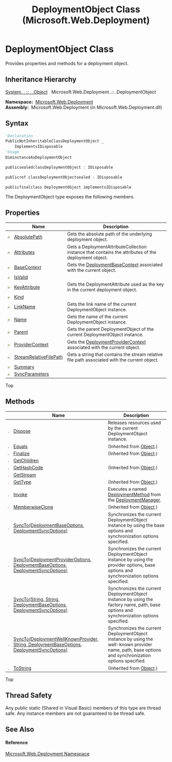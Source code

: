 ﻿---
title: DeploymentObject Class (Microsoft.Web.Deployment)
TOCTitle: DeploymentObject Class
ms:assetid: T:Microsoft.Web.Deployment.DeploymentObject
ms:mtpsurl: https://msdn.microsoft.com/en-us/library/microsoft.web.deployment.deploymentobject(v=VS.90)
ms:contentKeyID: 20209000
ms.date: 05/02/2012
mtps_version: v=VS.90
f1_keywords:
- Microsoft.Web.Deployment.DeploymentObject
dev_langs:
- CSharp
- JScript
- VB
- c++
api_location:
- Microsoft.Web.Deployment.dll
api_name:
- Microsoft.Web.Deployment.DeploymentObject
api_type:
- Managed
topic_type:
- apiref
- kbSyntax
product_family_name: VS
ROBOTS: INDEX,FOLLOW
---

# DeploymentObject Class

Provides properties and methods for a deployment object.

## Inheritance Hierarchy

[System. . :: . .Object](https://msdn.microsoft.com/en-us/library/e5kfa45b\(v=vs.90\))  
  Microsoft.Web.Deployment..::..DeploymentObject  

**Namespace:**  [Microsoft.Web.Deployment](microsoft-web-deployment-namespace.md)  
**Assembly:**  Microsoft.Web.Deployment (in Microsoft.Web.Deployment.dll)

## Syntax

``` vb
'Declaration
PublicNotInheritableClassDeploymentObject _
    ImplementsIDisposable
'Usage
DiminstanceAsDeploymentObject
```

``` csharp
publicsealedclassDeploymentObject : IDisposable
```

``` c++
publicref classDeploymentObjectsealed : IDisposable
```

``` jscript
publicfinalclass DeploymentObject implementsIDisposable
```

The DeploymentObject type exposes the following members.

## Properties

<table>
<thead>
<tr class="header">
<th> </th>
<th>Name</th>
<th>Description</th>
</tr>
</thead>
<tbody>
<tr class="odd">
<td><img src="images/Dd565996.pubproperty(en-us,VS.90).gif" title="Public property" alt="Public property" /></td>
<td><a href="deploymentobject-absolutepath-property-microsoft-web-deployment.md">AbsolutePath</a></td>
<td>Gets the absolute path of the underlying deployment object.</td>
</tr>
<tr class="even">
<td><img src="images/Dd565996.pubproperty(en-us,VS.90).gif" title="Public property" alt="Public property" /></td>
<td><a href="deploymentobject-attributes-property-microsoft-web-deployment.md">Attributes</a></td>
<td>Gets a DeploymentAttributeCollection instance that contains the attributes of the deployment object.</td>
</tr>
<tr class="odd">
<td><img src="images/Dd565996.pubproperty(en-us,VS.90).gif" title="Public property" alt="Public property" /></td>
<td><a href="deploymentobject-basecontext-property-microsoft-web-deployment.md">BaseContext</a></td>
<td>Gets the <a href="deploymentbasecontext-class-microsoft-web-deployment.md">DeploymentBaseContext</a> associated with the current object.</td>
</tr>
<tr class="even">
<td><img src="images/Dd565996.pubproperty(en-us,VS.90).gif" title="Public property" alt="Public property" /></td>
<td><a href="deploymentobject-isvalid-property-microsoft-web-deployment.md">IsValid</a></td>
<td></td>
</tr>
<tr class="odd">
<td><img src="images/Dd565996.pubproperty(en-us,VS.90).gif" title="Public property" alt="Public property" /></td>
<td><a href="deploymentobject-keyattribute-property-microsoft-web-deployment.md">KeyAttribute</a></td>
<td>Gets the DeploymentAttribute used as the key in the current deployment object.</td>
</tr>
<tr class="even">
<td><img src="images/Dd565996.pubproperty(en-us,VS.90).gif" title="Public property" alt="Public property" /></td>
<td><a href="deploymentobject-kind-property-microsoft-web-deployment.md">Kind</a></td>
<td></td>
</tr>
<tr class="odd">
<td><img src="images/Dd565996.pubproperty(en-us,VS.90).gif" title="Public property" alt="Public property" /></td>
<td><a href="deploymentobject-linkname-property-microsoft-web-deployment.md">LinkName</a></td>
<td>Gets the link name of the current DeploymentObject instance.</td>
</tr>
<tr class="even">
<td><img src="images/Dd565996.pubproperty(en-us,VS.90).gif" title="Public property" alt="Public property" /></td>
<td><a href="deploymentobject-name-property-microsoft-web-deployment.md">Name</a></td>
<td>Gets the name of the current DeploymentObject instance.</td>
</tr>
<tr class="odd">
<td><img src="images/Dd565996.pubproperty(en-us,VS.90).gif" title="Public property" alt="Public property" /></td>
<td><a href="deploymentobject-parent-property-microsoft-web-deployment.md">Parent</a></td>
<td>Gets the parent DeploymentObject of the current DeploymentObject instance.</td>
</tr>
<tr class="even">
<td><img src="images/Dd565996.pubproperty(en-us,VS.90).gif" title="Public property" alt="Public property" /></td>
<td><a href="deploymentobject-providercontext-property-microsoft-web-deployment.md">ProviderContext</a></td>
<td>Gets the <a href="deploymentprovidercontext-class-microsoft-web-deployment.md">DeploymentProviderContext</a> associated with the current object.</td>
</tr>
<tr class="odd">
<td><img src="images/Dd565996.pubproperty(en-us,VS.90).gif" title="Public property" alt="Public property" /></td>
<td><a href="deploymentobject-streamrelativefilepath-property-microsoft-web-deployment.md">StreamRelativeFilePath</a></td>
<td>Gets a string that contains the stream relative file path associated with the current object.</td>
</tr>
<tr class="even">
<td><img src="images/Dd565996.pubproperty(en-us,VS.90).gif" title="Public property" alt="Public property" /></td>
<td><a href="deploymentobject-summary-property-microsoft-web-deployment.md">Summary</a></td>
<td></td>
</tr>
<tr class="odd">
<td><img src="images/Dd565996.pubproperty(en-us,VS.90).gif" title="Public property" alt="Public property" /></td>
<td><a href="deploymentobject-syncparameters-property-microsoft-web-deployment.md">SyncParameters</a></td>
<td></td>
</tr>
</tbody>
</table>


Top

## Methods

<table>
<thead>
<tr class="header">
<th> </th>
<th>Name</th>
<th>Description</th>
</tr>
</thead>
<tbody>
<tr class="odd">
<td><img src="images/Dd565996.pubmethod(en-us,VS.90).gif" title="Public method" alt="Public method" /></td>
<td><a href="deploymentobject-dispose-method-microsoft-web-deployment.md">Dispose</a></td>
<td>Releases resources used by the current DeploymentObject instance.</td>
</tr>
<tr class="even">
<td><img src="images/Dd565996.pubmethod(en-us,VS.90).gif" title="Public method" alt="Public method" /></td>
<td><a href="https://msdn.microsoft.com/en-us/library/bsc2ak47(v=vs.90)">Equals</a></td>
<td>(Inherited from <a href="https://msdn.microsoft.com/en-us/library/e5kfa45b(v=vs.90)">Object</a>.)</td>
</tr>
<tr class="odd">
<td><img src="images/Dd565996.protmethod(en-us,VS.90).gif" title="Protected method" alt="Protected method" /></td>
<td><a href="https://msdn.microsoft.com/en-us/library/4k87zsw7(v=vs.90)">Finalize</a></td>
<td>(Inherited from <a href="https://msdn.microsoft.com/en-us/library/e5kfa45b(v=vs.90)">Object</a>.)</td>
</tr>
<tr class="even">
<td><img src="images/Dd565996.pubmethod(en-us,VS.90).gif" title="Public method" alt="Public method" /></td>
<td><a href="deploymentobject-getchildren-method-microsoft-web-deployment.md">GetChildren</a></td>
<td></td>
</tr>
<tr class="odd">
<td><img src="images/Dd565996.pubmethod(en-us,VS.90).gif" title="Public method" alt="Public method" /></td>
<td><a href="https://msdn.microsoft.com/en-us/library/zdee4b3y(v=vs.90)">GetHashCode</a></td>
<td>(Inherited from <a href="https://msdn.microsoft.com/en-us/library/e5kfa45b(v=vs.90)">Object</a>.)</td>
</tr>
<tr class="even">
<td><img src="images/Dd565996.pubmethod(en-us,VS.90).gif" title="Public method" alt="Public method" /></td>
<td><a href="deploymentobject-getstream-method-microsoft-web-deployment.md">GetStream</a></td>
<td></td>
</tr>
<tr class="odd">
<td><img src="images/Dd565996.pubmethod(en-us,VS.90).gif" title="Public method" alt="Public method" /></td>
<td><a href="https://msdn.microsoft.com/en-us/library/dfwy45w9(v=vs.90)">GetType</a></td>
<td>(Inherited from <a href="https://msdn.microsoft.com/en-us/library/e5kfa45b(v=vs.90)">Object</a>.)</td>
</tr>
<tr class="even">
<td><img src="images/Dd565996.pubmethod(en-us,VS.90).gif" title="Public method" alt="Public method" /></td>
<td><a href="deploymentobject-invoke-method-microsoft-web-deployment.md">Invoke</a></td>
<td>Executes a named <a href="deploymentmethod-class-microsoft-web-deployment.md">DeploymentMethod</a> from the <a href="deploymentmanager-class-microsoft-web-deployment.md">DeploymentManager</a>.</td>
</tr>
<tr class="odd">
<td><img src="images/Dd565996.protmethod(en-us,VS.90).gif" title="Protected method" alt="Protected method" /></td>
<td><a href="https://msdn.microsoft.com/en-us/library/57ctke0a(v=vs.90)">MemberwiseClone</a></td>
<td>(Inherited from <a href="https://msdn.microsoft.com/en-us/library/e5kfa45b(v=vs.90)">Object</a>.)</td>
</tr>
<tr class="even">
<td><img src="images/Dd565996.pubmethod(en-us,VS.90).gif" title="Public method" alt="Public method" /></td>
<td><a href="deploymentobject-syncto-method-deploymentbaseoptions-deploymentsyncoptions-microsoft-web-deployment.md">SyncTo(DeploymentBaseOptions, DeploymentSyncOptions)</a></td>
<td>Synchronizes the current DeploymentObject instance by using the base options and synchronization options specified.</td>
</tr>
<tr class="odd">
<td><img src="images/Dd565996.pubmethod(en-us,VS.90).gif" title="Public method" alt="Public method" /></td>
<td><a href="deploymentobject-syncto-method-deploymentprovideroptions-deploymentbaseoptions-deploymentsyncoptions-microsoft-web-deployment.md">SyncTo(DeploymentProviderOptions, DeploymentBaseOptions, DeploymentSyncOptions)</a></td>
<td>Synchronizes the current DeploymentObject instance by using the provider options, base options and synchronization options specified.</td>
</tr>
<tr class="even">
<td><img src="images/Dd565996.pubmethod(en-us,VS.90).gif" title="Public method" alt="Public method" /></td>
<td><a href="deploymentobject-syncto-method-string-string-deploymentbaseoptions-deploymentsyncoptions-microsoft-web-deployment.md">SyncTo(String, String, DeploymentBaseOptions, DeploymentSyncOptions)</a></td>
<td>Synchronizes the current DeploymentObject instance by using the factory name, path, base options and synchronization options specified.</td>
</tr>
<tr class="odd">
<td><img src="images/Dd565996.pubmethod(en-us,VS.90).gif" title="Public method" alt="Public method" /></td>
<td><a href="deploymentobject-syncto-method-deploymentwellknownprovider-string-deploymentbaseoptions-deploymentsyncoptions-microsoft-web-deployment.md">SyncTo(DeploymentWellKnownProvider, String, DeploymentBaseOptions, DeploymentSyncOptions)</a></td>
<td>Synchronizes the current DeploymentObject instance by using the well-known provider name, path, base options and synchronization options specified.</td>
</tr>
<tr class="even">
<td><img src="images/Dd565996.pubmethod(en-us,VS.90).gif" title="Public method" alt="Public method" /></td>
<td><a href="https://msdn.microsoft.com/en-us/library/7bxwbwt2(v=vs.90)">ToString</a></td>
<td>(Inherited from <a href="https://msdn.microsoft.com/en-us/library/e5kfa45b(v=vs.90)">Object</a>.)</td>
</tr>
</tbody>
</table>


Top

## Thread Safety

Any public static (Shared in Visual Basic) members of this type are thread safe. Any instance members are not guaranteed to be thread safe.

## See Also

#### Reference

[Microsoft.Web.Deployment Namespace](microsoft-web-deployment-namespace.md)

